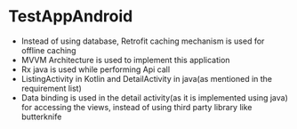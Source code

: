 # TestAppAndroid


* Instead of using database, Retrofit caching mechanism is used for offline caching
* MVVM Architecture is used to implement this application
* Rx java is used while performing Api call
* ListingActivity in Kotlin and DetailActivity in java(as mentioned in the requirement list)
* Data binding is used in the detail activity(as it is implemented using java) for accessing the views, instead of using third party library like butterknife
